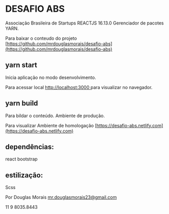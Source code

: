 # DESAFIO ABS
Associação Brasileira de Startups
REACTJS 16.13.0
Gerenciador de pacotes YARN.

Para baixar o conteudo do projeto
[https://github.com/mrdouglasmorais/desafio-abs](https://github.com/mrdouglasmorais/desafio-abs)

## yarn start
Inicia aplicação no modo desenvolvimento.

Para acessar local [http://localhost:3000 ](http://localhost:3000 )para visualizar no navegador.

## yarn build
Para bildar o conteúdo.
Ambiente de produção.

Para visualizar
Ambiente de homologação
[https://desafio-abs.netlify.com](https://desafio-abs.netlify.com)

## dependências:
react bootstrap

## estilização:
Scss


Por Douglas Morais
mr.douglasmorais23@gmail.com

11 9 8035.8443